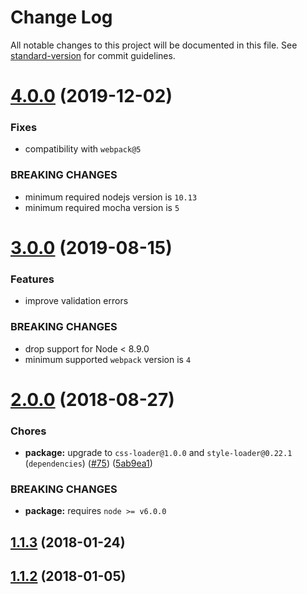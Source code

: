 # Change Log

All notable changes to this project will be documented in this file. See [standard-version](https://github.com/conventional-changelog/standard-version) for commit guidelines.

# [4.0.0](https://github.com/webpack-contrib/mocha-loader/compare/v3.0.0...v4.0.0) (2019-12-02)


### Fixes

* compatibility with `webpack@5`

### BREAKING CHANGES

* minimum required nodejs version is `10.13`
* minimum required mocha version is `5`



# [3.0.0](https://github.com/webpack-contrib/mocha-loader/compare/v2.0.1...v3.0.0) (2019-08-15)


### Features

* improve validation errors


### BREAKING CHANGES

* drop support for Node < 8.9.0
* minimum supported `webpack` version is `4`



<a name="2.0.0"></a>
# [2.0.0](https://github.com/webpack-contrib/mocha-loader/compare/v1.1.3...v2.0.0) (2018-08-27)


### Chores

* **package:** upgrade to `css-loader@1.0.0` and `style-loader@0.22.1` (`dependencies`) ([#75](https://github.com/webpack-contrib/mocha-loader/issues/75)) ([5ab9ea1](https://github.com/webpack-contrib/mocha-loader/commit/5ab9ea1))


### BREAKING CHANGES

* **package:** requires `node >= v6.0.0`



<a name="1.1.3"></a>
## [1.1.3](https://github.com/webpack-contrib/mocha-loader/compare/v1.1.2...v1.1.3) (2018-01-24)



<a name="1.1.2"></a>
## [1.1.2](https://github.com/webpack-contrib/mocha-loader/compare/v1.1.1...v1.1.2) (2018-01-05)
